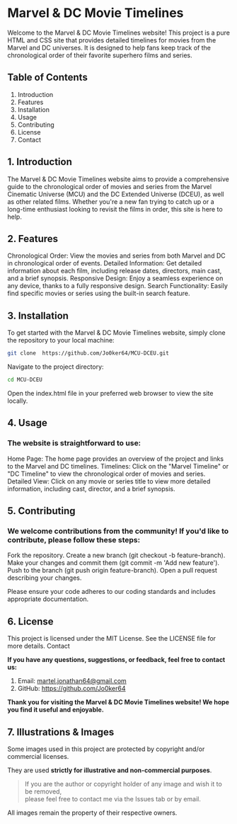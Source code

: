 # Marvel & DC Movie Timelines

Welcome to the Marvel & DC Movie Timelines website! This project is a pure HTML and CSS site that provides detailed timelines for movies from the Marvel and DC universes. It is designed to help fans keep track of the chronological order of their favorite superhero films and series.

## Table of Contents
1. Introduction
2. Features
3. Installation
4. Usage
5. Contributing
6. License
7. Contact


## 1. Introduction

The Marvel & DC Movie Timelines website aims to provide a comprehensive guide to the chronological order of movies and series from the Marvel Cinematic Universe (MCU) and the DC Extended Universe (DCEU), as well as other related films. Whether you're a new fan trying to catch up or a long-time enthusiast looking to revisit the films in order, this site is here to help.

## 2. Features

Chronological Order: View the movies and series from both Marvel and DC in chronological order of events.
Detailed Information: Get detailed information about each film, including release dates, directors, main cast, and a brief synopsis.
Responsive Design: Enjoy a seamless experience on any device, thanks to a fully responsive design.
Search Functionality: Easily find specific movies or series using the built-in search feature.

## 3. Installation

To get started with the Marvel & DC Movie Timelines website, simply clone the repository to your local machine:

```bash
git clone  https://github.com/Jo0ker64/MCU-DCEU.git
```

Navigate to the project directory:

```bash
cd MCU-DCEU
```

Open the index.html file in your preferred web browser to view the site locally.

## 4. Usage

### The website is straightforward to use:

Home Page: The home page provides an overview of the project and links to the Marvel and DC timelines.
Timelines: Click on the "Marvel Timeline" or "DC Timeline" to view the chronological order of movies and series.
Detailed View: Click on any movie or series title to view more detailed information, including cast, director, and a brief synopsis.

## 5. Contributing

### We welcome contributions from the community! If you'd like to contribute, please follow these steps:

Fork the repository.
Create a new branch (git checkout -b feature-branch).
Make your changes and commit them (git commit -m 'Add new feature').
Push to the branch (git push origin feature-branch).
Open a pull request describing your changes.

Please ensure your code adheres to our coding standards and includes appropriate documentation.

## 6. License

This project is licensed under the MIT License. See the LICENSE file for more details.
Contact


**If you have any questions, suggestions, or feedback, feel free to contact us:**

1. Email: martel.jonathan64@gmail.com
2. GitHub: https://github.com/Jo0ker64

**Thank you for visiting the Marvel & DC Movie Timelines website! We hope you find it useful and enjoyable.**

## 7. Illustrations & Images

Some images used in this project are protected by copyright and/or commercial licenses.

They are used **strictly for illustrative and non-commercial purposes**.

> If you are the author or copyright holder of any image and wish it to be removed,  
> please feel free to contact me via the Issues tab or by email.

 All images remain the property of their respective owners.
